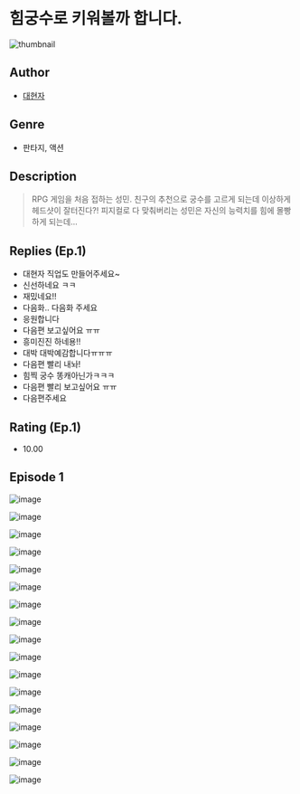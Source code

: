 # 힘궁수로 키워볼까 합니다.
![thumbnail](https://image-comic.pstatic.net/user_contents_data/challenge_comic/2023/05/24/128737/upload_3689627188822421561_480x623.jpeg)

## Author
- [대현자](https://comic.naver.com/artistTitle?id=128737)

## Genre
- 판타지, 액션

## Description
> RPG 게임을 처음 접하는 성민. 친구의 추천으로 궁수를 고르게 되는데 이상하게 헤드샷이 잘터진다?! 피지컬로 다 맞춰버리는 성민은 자신의 능력치를 힘에 몰빵하게 되는데...

## Replies (Ep.1)
- 대현자 직업도 만들어주세요~
- 신선하네요 ㅋㅋ
- 재밌네요!!
- 다음화.. 다음화 주세요
- 응원합니다
- 다음편 보고싶어요 ㅠㅠ
- 흥미진진 하네용!!
- 대박 대박예감합니다ㅠㅠㅠ
- 다음편 빨리 내놔!
- 힘찍 궁수 똥캐아닌가ㅋㅋㅋ
- 다음편 빨리 보고싶어요 ㅠㅠ
- 다음편주세요

## Rating (Ep.1)
- 10.00

## Episode 1
![image](https://image-comic.pstatic.net/user_contents_data/challenge_comic/2023/05/24/128737/upload_4134693917812930360.jpeg)

![image](https://image-comic.pstatic.net/user_contents_data/challenge_comic/2023/05/24/128737/upload_3618751385000239714.jpeg)

![image](https://image-comic.pstatic.net/user_contents_data/challenge_comic/2023/05/24/128737/upload_3617009956972213858.jpeg)

![image](https://image-comic.pstatic.net/user_contents_data/challenge_comic/2023/05/24/128737/upload_7220454815610124133.jpeg)

![image](https://image-comic.pstatic.net/user_contents_data/challenge_comic/2023/05/24/128737/upload_7004284216164888929.jpeg)

![image](https://image-comic.pstatic.net/user_contents_data/challenge_comic/2023/05/24/128737/upload_3834312813718102371.jpeg)

![image](https://image-comic.pstatic.net/user_contents_data/challenge_comic/2023/05/24/128737/upload_3977635283250275172.jpeg)

![image](https://image-comic.pstatic.net/user_contents_data/challenge_comic/2023/05/24/128737/upload_3977913463923238243.jpeg)

![image](https://image-comic.pstatic.net/user_contents_data/challenge_comic/2023/05/24/128737/upload_4123158039453119585.jpeg)

![image](https://image-comic.pstatic.net/user_contents_data/challenge_comic/2023/05/24/128737/upload_4121698789985169506.jpeg)

![image](https://image-comic.pstatic.net/user_contents_data/challenge_comic/2023/05/24/128737/upload_3689681073448837427.jpeg)

![image](https://image-comic.pstatic.net/user_contents_data/challenge_comic/2023/05/24/128737/upload_7162189290114672230.jpeg)

![image](https://image-comic.pstatic.net/user_contents_data/challenge_comic/2023/05/24/128737/upload_7291440159016562741.jpeg)

![image](https://image-comic.pstatic.net/user_contents_data/challenge_comic/2023/05/24/128737/upload_4135538334270371121.jpeg)

![image](https://image-comic.pstatic.net/user_contents_data/challenge_comic/2023/05/24/128737/upload_3762248661312418661.jpeg)

![image](https://image-comic.pstatic.net/user_contents_data/challenge_comic/2023/05/24/128737/upload_7018127968676492082.jpeg)

![image](https://image-comic.pstatic.net/user_contents_data/challenge_comic/2023/05/24/128737/upload_4121137124145718114.jpeg)
